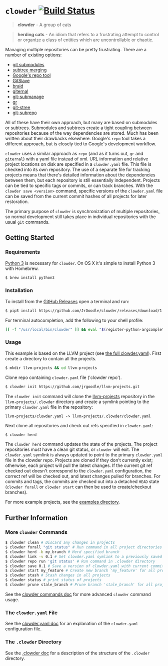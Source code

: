 # `clowder` [![Build Status](https://travis-ci.org/JrGoodle/clowder.svg)](https://travis-ci.org/JrGoodle/clowder)

> **clowder** - A group of cats

> **herding cats** - An idiom that refers to a frustrating attempt to control or organize a class of entities which are uncontrollable or chaotic.

Managing multiple repositories can be pretty frustrating. There are a number of existing options:

- [git submodules](https://git-scm.com/book/en/v2/Git-Tools-Submodules)
- [subtree merging](https://git-scm.com/book/en/v1/Git-Tools-Subtree-Merging)
- [Google's repo tool](https://code.google.com/p/git-repo/)
- [GitSlave](http://gitslave.sourceforge.net)
- [braid](https://github.com/cristibalan/braid)
- [giternal](https://github.com/patmaddox/giternal)
- [git-submanage](https://github.com/idbrii/git-submanage)
- [gr](https://github.com/mixu/gr)
- [git-stree](https://github.com/tdd/git-stree)
- [git-subrepo](https://github.com/ingydotnet/git-subrepo)

All of these have their own approach, but many are based on submodules or subtrees. Submodules and subtrees create a tight coupling between repositories because of the way dependencies are stored. Much has been written about their drawbacks elsewhere. Google's `repo` tool takes a different approach, but is closely tied to Google's development workflow.

`clowder` uses a similar approach as `repo` (and as it turns out, `gr` and `giternal`) with a yaml file instead of xml. URL information and relative project locations on disk are specified in a `clowder.yaml` file. This file is checked into its own repository. The use of a separate file for tracking projects means that there's detailed information about the dependencies between them, but each repository is still essentially independent. Projects can be tied to specific tags or commits, or can track branches. With the `clowder save <version>` command, specific versions of the `clowder.yaml` file can be saved from the current commit hashes of all projects for later restoration.

The primary purpose of `clowder` is synchronization of multiple repositories, so normal development still takes place in individual repositories with the usual `git` commands.

## Getting Started

### Requirements

[Python 3](https://www.python.org/downloads/) is necessary for `clowder`. On OS X it's simple to install Python 3 with Homebrew.

```bash
$ brew install python3
```

### Installation

To install from the [GitHub Releases](https://github.com/JrGoodle/clowder/releases) open a terminal and run:

```bash
$ pip3 install https://github.com/JrGoodle/clowder/releases/download/1.1.0/clowder-1.1.0-py3-none-any.whl
```

For terminal autocompletion, add the following to your shell profile:

```bash
[[ -f "/usr/local/bin/clowder" ]] && eval "$(register-python-argcomplete clowder)"
```

### Usage

This example is based on the LLVM project (see [the full clowder.yaml](https://github.com/JrGoodle/llvm-projects/blob/master/clowder.yaml)). First create a directory to contain all the projects.

```bash
$ mkdir llvm-projects && cd llvm-projects
```

Clone repo containing `clowder.yaml` file ('clowder repo').

```bash
$ clowder init https://github.com/jrgoodle/llvm-projects.git
```

The `clowder init` command will clone the [llvm-projects](https://github.com/jrgoodle/llvm-projects.git) repository in the `llvm-projects/.clowder` directory and create a symlink pointing to the primary `clowder.yaml` file in the repository:

```
llvm-projects/clowder.yaml -> llvm-projects/.clowder/clowder.yaml
```

Next clone all repositories and check out refs specified in `clowder.yaml`:

```bash
$ clowder herd
```

The `clowder herd` command updates the state of the projects. The project repositories must have a clean git status, or `clowder` will exit. The `clowder.yaml` symlink is always updated to point to the primary `clowder.yaml` file in the clowder repo. Projects are cloned if they don't currently exist; otherwise, each project will pull the latest changes. If the current git ref checked out doesn't correspond to the `clowder.yaml` configuration, the correct ref will be checked out, and latest changes pulled for branches. For commits and tags, the commits are checked out into a detached `HEAD` state (`clowder forall` or `clowder start` can then be used to create/checkout branches).

For more example projects, see the [examples directory](https://github.com/JrGoodle/clowder/tree/master/examples).

## Further Information

### More `clowder` Commands

```bash
$ clowder clean # Discard any changes in projects
$ clowder forall "git status" # Run command in all project directories
$ clowder herd -b my_branch # Herd specified branch
$ clowder link -v 0.1 # Set clowder.yaml symlink to a previously saved version
$ clowder repo run 'git status' # Run command in .clowder directory
$ clowder save 0.1 # Save a version of clowder.yaml with current commit sha's
$ clowder start my_feature # Create new branch 'my_feature' for all projects
$ clowder stash # Stash changes in all projects
$ clowder status # print status of projects
$ clowder prune stale_branch # Prune branch 'stale_branch' for all projects
```

See the [clowder commands doc](https://github.com/JrGoodle/clowder/blob/master/docs/commands.md)
for more advanced `clowder` command usage.

### The `clowder.yaml` File

See the [clowder.yaml doc](https://github.com/JrGoodle/clowder/blob/master/docs/clowder_yaml.md)
for an explanation of the `clowder.yaml` configuration file.

### The `.clowder` Directory

See the [.clowder doc](https://github.com/JrGoodle/clowder/blob/master/docs/dot_clowder_dir.md)
for a description of the structure of the `.clowder` directory.
